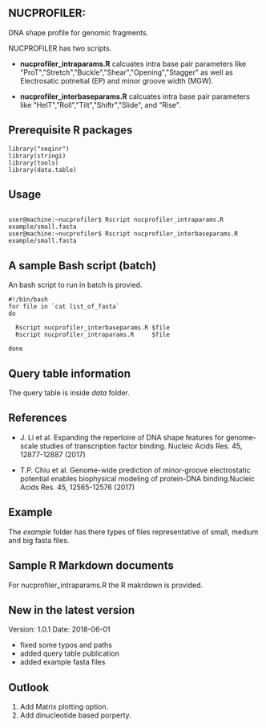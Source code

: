## NUCPROFILER:

DNA shape profile for genomic fragments.

NUCPROFILER has two scripts. 

- **nucprofiler_intraparams.R** calcuates intra base pair parameters like  "ProT","Stretch","Buckle","Shear","Opening","Stagger" as well as Electrosatic potnetial (EP) and minor groove width (MGW).

- **nucprofiler_interbaseparams.R** calcuates intra base pair parameters like "HelT","Roll","Tilt","Shiftr","Slide", and "Rise".




## Prerequisite R packages
```
library("seqinr")
library(stringi)
library(tools)
library(data.table)

```
## Usage

```

user@machine:~nucprofiler$ Rscript nucprofiler_intraparams.R      example/small.fasta 
user@machine:~nucprofiler$ Rscript nucprofiler_interbaseparams.R  example/small.fasta

```
## A sample Bash script (batch)

An bash script to run in batch is provied.

```
#!/bin/bash
for file in `cat list_of_fasta`
do
  
  Rscript nucprofiler_interbaseparams.R $file
  Rscript nucprofiler_intraparams.R     $file
  
done

```

## Query table information 

The query table is inside *data* folder.


## References

*  J. Li et al. Expanding the repertoire of DNA shape features for  genome-scale studies of transcription factor binding. Nucleic Acids Res. 45, 12877-12887 (2017)

* T.P. Chiu et al. Genome-wide prediction of minor-groove electrostatic potential enables biophysical modeling of protein-DNA binding.Nucleic Acids Res. 45, 12565-12576 (2017)

## Example

The *example* folder has there types of files representative of small, medium and big fasta files.

## Sample R Markdown documents

For nucprofiler_intraparams.R the R makrdown is provided.

## New in the latest version

Version: 1.0.1
Date: 2018-06-01

* fixed some typos and paths
* added query table publication
* added example fasta files

## Outlook

1. Add Matrix plotting option.
2. Add dinucleotide based porperty.